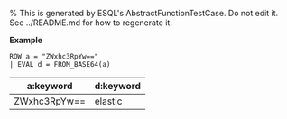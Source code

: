 % This is generated by ESQL's AbstractFunctionTestCase. Do not edit it. See ../README.md for how to regenerate it.

**Example**

```esql
ROW a = "ZWxhc3RpYw=="
| EVAL d = FROM_BASE64(a)
```

| a:keyword | d:keyword |
| --- | --- |
| ZWxhc3RpYw== | elastic |


